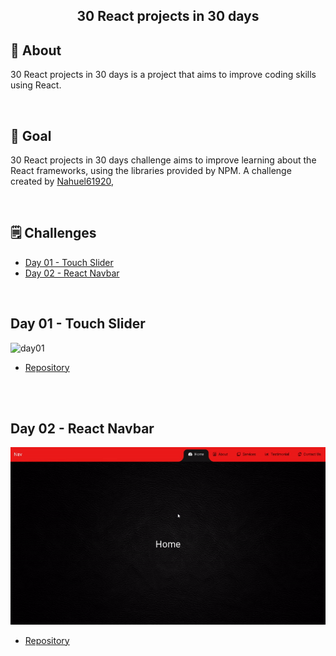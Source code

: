 <h2 align="center"> 30 React projects in 30 days <h2>

## 📝 About

30 React projects in 30 days is a project that aims to improve coding skills using React.

<br>

## 🎯 Goal

30 React projects in 30 days challenge aims to improve learning about the React frameworks, using the libraries provided by NPM. A challenge created by [Nahuel61920](https://github.com/Nahuel61920),

<br>

## 🗒 Challenges

- [Day 01 - Touch Slider](#id01)
- [Day 02 - React Navbar](#id02)

<br>

## Day 01 - Touch Slider <a name="id01"></a>

<img src="./Challenges/Day-01/day01.gif" alt="day01">

- [Repository](https://github.com/Nahuel61920/Touch-slider)

<br>

<br>

## Day 02 - React Navbar <a name="id02"></a>

<img src="./Challenges/Day-02/day02.gif" alt="day02">

- [Repository](https://github.com/Nahuel61920/React-navbar)

<br>
